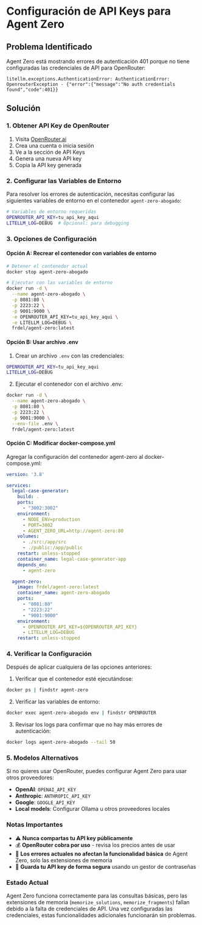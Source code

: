 # Configuración de API Keys para Agent Zero

## Problema Identificado

Agent Zero está mostrando errores de autenticación 401 porque no tiene configuradas las credenciales de API para OpenRouter:

```
litellm.exceptions.AuthenticationError: AuthenticationError: OpenrouterException - {"error":{"message":"No auth credentials found","code":401}}
```

## Solución

### 1. Obtener API Key de OpenRouter

1. Visita [OpenRouter.ai](https://openrouter.ai/)
2. Crea una cuenta o inicia sesión
3. Ve a la sección de API Keys
4. Genera una nueva API key
5. Copia la API key generada

### 2. Configurar las Variables de Entorno

Para resolver los errores de autenticación, necesitas configurar las siguientes variables de entorno en el contenedor `agent-zero-abogado`:

```bash
# Variables de entorno requeridas
OPENROUTER_API_KEY=tu_api_key_aqui
LITELLM_LOG=DEBUG  # Opcional: para debugging
```

### 3. Opciones de Configuración

#### Opción A: Recrear el contenedor con variables de entorno

```bash
# Detener el contenedor actual
docker stop agent-zero-abogado

# Ejecutar con las variables de entorno
docker run -d \
  --name agent-zero-abogado \
  -p 8081:80 \
  -p 2223:22 \
  -p 9001:9000 \
  -e OPENROUTER_API_KEY=tu_api_key_aqui \
  -e LITELLM_LOG=DEBUG \
  frdel/agent-zero:latest
```

#### Opción B: Usar archivo .env

1. Crear un archivo `.env` con las credenciales:
```bash
OPENROUTER_API_KEY=tu_api_key_aqui
LITELLM_LOG=DEBUG
```

2. Ejecutar el contenedor con el archivo .env:
```bash
docker run -d \
  --name agent-zero-abogado \
  -p 8081:80 \
  -p 2223:22 \
  -p 9001:9000 \
  --env-file .env \
  frdel/agent-zero:latest
```

#### Opción C: Modificar docker-compose.yml

Agregar la configuración del contenedor agent-zero al docker-compose.yml:

```yaml
version: '3.8'

services:
  legal-case-generator:
    build: .
    ports:
      - "3002:3002"
    environment:
      - NODE_ENV=production
      - PORT=3002
      - AGENT_ZERO_URL=http://agent-zero:80
    volumes:
      - ./src:/app/src
      - ./public:/app/public
    restart: unless-stopped
    container_name: legal-case-generator-app
    depends_on:
      - agent-zero

  agent-zero:
    image: frdel/agent-zero:latest
    container_name: agent-zero-abogado
    ports:
      - "8081:80"
      - "2223:22"
      - "9001:9000"
    environment:
      - OPENROUTER_API_KEY=${OPENROUTER_API_KEY}
      - LITELLM_LOG=DEBUG
    restart: unless-stopped
```

### 4. Verificar la Configuración

Después de aplicar cualquiera de las opciones anteriores:

1. Verificar que el contenedor esté ejecutándose:
```bash
docker ps | findstr agent-zero
```

2. Verificar las variables de entorno:
```bash
docker exec agent-zero-abogado env | findstr OPENROUTER
```

3. Revisar los logs para confirmar que no hay más errores de autenticación:
```bash
docker logs agent-zero-abogado --tail 50
```

### 5. Modelos Alternativos

Si no quieres usar OpenRouter, puedes configurar Agent Zero para usar otros proveedores:

- **OpenAI**: `OPENAI_API_KEY`
- **Anthropic**: `ANTHROPIC_API_KEY`
- **Google**: `GOOGLE_API_KEY`
- **Local models**: Configurar Ollama u otros proveedores locales

### Notas Importantes

- ⚠️ **Nunca compartas tu API key públicamente**
- 💰 **OpenRouter cobra por uso** - revisa los precios antes de usar
- 🔄 **Los errores actuales no afectan la funcionalidad básica** de Agent Zero, solo las extensiones de memoria
- 📝 **Guarda tu API key de forma segura** usando un gestor de contraseñas

### Estado Actual

Agent Zero funciona correctamente para las consultas básicas, pero las extensiones de memoria (`memorize_solutions`, `memorize_fragments`) fallan debido a la falta de credenciales de API. Una vez configuradas las credenciales, estas funcionalidades adicionales funcionarán sin problemas.